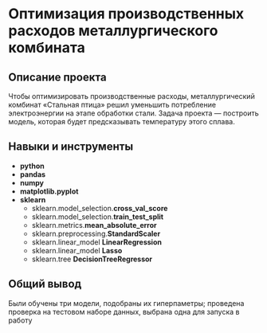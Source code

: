 # Оптимизация производственных расходов металлургического комбината

## Описание проекта

Чтобы оптимизировать производственные расходы, металлургический комбинат «Стальная птица» решил уменьшить потребление электроэнергии на этапе обработки стали. Задача проекта — построить модель, которая будет предсказывать температуру этого сплава.

## Навыки и инструменты

- **python**
- **pandas**
- **numpy**
- **matplotlib.pyplot**
- **sklearn**
  - sklearn.model_selection.**cross_val_score**
  - sklearn.model_selection.**train_test_split**
  - sklearn.metrics.**mean_absolute_error**
  - sklearn.preprocessing.**StandardScaler**
  - sklearn.linear_model **LinearRegression**
  - sklearn.linear_model **Lasso**
  - sklearn.tree **DecisionTreeRegressor**

## Общий вывод

Были обучены три модели, подобраны их гиперпаметры; проведена проверка на тестовом наборе данных, выбрана одна для запуска в работу
